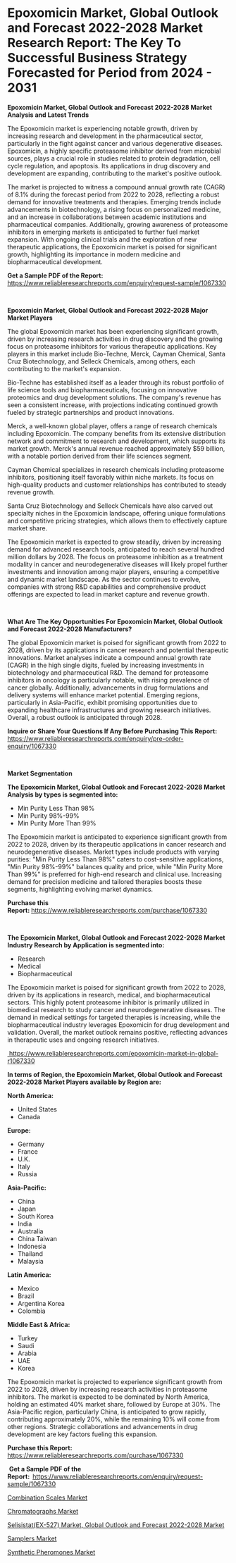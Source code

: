 <p><h1>Epoxomicin Market, Global Outlook and Forecast 2022-2028 Market Research Report: The Key To Successful Business Strategy Forecasted for Period from 2024 - 2031</h1></p><p><strong>Epoxomicin Market, Global Outlook and Forecast 2022-2028 Market Analysis and Latest Trends</strong></p>
<p><p>The Epoxomicin market is experiencing notable growth, driven by increasing research and development in the pharmaceutical sector, particularly in the fight against cancer and various degenerative diseases. Epoxomicin, a highly specific proteasome inhibitor derived from microbial sources, plays a crucial role in studies related to protein degradation, cell cycle regulation, and apoptosis. Its applications in drug discovery and development are expanding, contributing to the market's positive outlook.</p><p>The market is projected to witness a compound annual growth rate (CAGR) of 8.1% during the forecast period from 2022 to 2028, reflecting a robust demand for innovative treatments and therapies. Emerging trends include advancements in biotechnology, a rising focus on personalized medicine, and an increase in collaborations between academic institutions and pharmaceutical companies. Additionally, growing awareness of proteasome inhibitors in emerging markets is anticipated to further fuel market expansion. With ongoing clinical trials and the exploration of new therapeutic applications, the Epoxomicin market is poised for significant growth, highlighting its importance in modern medicine and biopharmaceutical development.</p></p>
<p><strong>Get a Sample PDF of the Report:&nbsp;</strong> <a href="https://www.reliableresearchreports.com/enquiry/request-sample/1067330">https://www.reliableresearchreports.com/enquiry/request-sample/1067330</a></p>
<p>&nbsp;</p>
<p><strong>Epoxomicin Market, Global Outlook and Forecast 2022-2028 Major Market Players</strong></p>
<p><p>The global Epoxomicin market has been experiencing significant growth, driven by increasing research activities in drug discovery and the growing focus on proteasome inhibitors for various therapeutic applications. Key players in this market include Bio-Techne, Merck, Cayman Chemical, Santa Cruz Biotechnology, and Selleck Chemicals, among others, each contributing to the market's expansion.</p><p>Bio-Techne has established itself as a leader through its robust portfolio of life science tools and biopharmaceuticals, focusing on innovative proteomics and drug development solutions. The company's revenue has seen a consistent increase, with projections indicating continued growth fueled by strategic partnerships and product innovations.</p><p>Merck, a well-known global player, offers a range of research chemicals including Epoxomicin. The company benefits from its extensive distribution network and commitment to research and development, which supports its market growth. Merck's annual revenue reached approximately $59 billion, with a notable portion derived from their life sciences segment.</p><p>Cayman Chemical specializes in research chemicals including proteasome inhibitors, positioning itself favorably within niche markets. Its focus on high-quality products and customer relationships has contributed to steady revenue growth.</p><p>Santa Cruz Biotechnology and Selleck Chemicals have also carved out specialty niches in the Epoxomicin landscape, offering unique formulations and competitive pricing strategies, which allows them to effectively capture market share.</p><p>The Epoxomicin market is expected to grow steadily, driven by increasing demand for advanced research tools, anticipated to reach several hundred million dollars by 2028. The focus on proteasome inhibition as a treatment modality in cancer and neurodegenerative diseases will likely propel further investments and innovation among major players, ensuring a competitive and dynamic market landscape. As the sector continues to evolve, companies with strong R&D capabilities and comprehensive product offerings are expected to lead in market capture and revenue growth.</p></p>
<p>&nbsp;</p>
<p><strong>What Are The Key Opportunities For Epoxomicin Market, Global Outlook and Forecast 2022-2028 Manufacturers?</strong></p>
<p><p>The global Epoxomicin market is poised for significant growth from 2022 to 2028, driven by its applications in cancer research and potential therapeutic innovations. Market analyses indicate a compound annual growth rate (CAGR) in the high single digits, fueled by increasing investments in biotechnology and pharmaceutical R&D. The demand for proteasome inhibitors in oncology is particularly notable, with rising prevalence of cancer globally. Additionally, advancements in drug formulations and delivery systems will enhance market potential. Emerging regions, particularly in Asia-Pacific, exhibit promising opportunities due to expanding healthcare infrastructures and growing research initiatives. Overall, a robust outlook is anticipated through 2028.</p></p>
<p><strong>Inquire or Share Your Questions If Any Before Purchasing This Report:</strong> <a href="https://www.reliableresearchreports.com/enquiry/pre-order-enquiry/1067330">https://www.reliableresearchreports.com/enquiry/pre-order-enquiry/1067330</a></p>
<p>&nbsp;</p>
<p><strong>Market Segmentation</strong></p>
<p><strong>The Epoxomicin Market, Global Outlook and Forecast 2022-2028 Market Analysis by types is segmented into:</strong></p>
<p><ul><li>Min Purity Less Than 98%</li><li>Min Purity 98%-99%</li><li>Min Purity More Than 99%</li></ul></p>
<p><p>The Epoxomicin market is anticipated to experience significant growth from 2022 to 2028, driven by its therapeutic applications in cancer research and neurodegenerative diseases. Market types include products with varying purities: "Min Purity Less Than 98%" caters to cost-sensitive applications, "Min Purity 98%-99%" balances quality and price, while "Min Purity More Than 99%" is preferred for high-end research and clinical use. Increasing demand for precision medicine and tailored therapies boosts these segments, highlighting evolving market dynamics.</p></p>
<p><strong>Purchase this Report:&nbsp;</strong><a href="https://www.reliableresearchreports.com/purchase/1067330">https://www.reliableresearchreports.com/purchase/1067330</a></p>
<p>&nbsp;</p>
<p><strong>The Epoxomicin Market, Global Outlook and Forecast 2022-2028 Market Industry Research by Application is segmented into:</strong></p>
<p><ul><li>Research</li><li>Medical</li><li>Biopharmaceutical</li></ul></p>
<p><p>The Epoxomicin market is poised for significant growth from 2022 to 2028, driven by its applications in research, medical, and biopharmaceutical sectors. This highly potent proteasome inhibitor is primarily utilized in biomedical research to study cancer and neurodegenerative diseases. The demand in medical settings for targeted therapies is increasing, while the biopharmaceutical industry leverages Epoxomicin for drug development and validation. Overall, the market outlook remains positive, reflecting advances in therapeutic uses and ongoing research initiatives.</p></p>
<p><a href="https://www.reliableresearchreports.com/epoxomicin-market-in-global-r1067330">&nbsp;https://www.reliableresearchreports.com/epoxomicin-market-in-global-r1067330</a></p>
<p><strong>In terms of Region, the Epoxomicin Market, Global Outlook and Forecast 2022-2028 Market Players available by Region are:</strong></p>
<p>
    <p> <strong> North America: </strong>
        <ul>
            <li>United States</li>
            <li>Canada</li>
        </ul>
        </p> 
    <p> <strong> Europe: </strong>
        <ul>
            <li>Germany</li>
            <li>France</li>
            <li>U.K.</li>
            <li>Italy</li>
            <li>Russia</li>
        </ul>
        </p> 
    <p> <strong> Asia-Pacific: </strong>
        <ul>
            <li>China</li>
            <li>Japan</li>
            <li>South Korea</li>
            <li>India</li>
            <li>Australia</li>
            <li>China Taiwan</li>
            <li>Indonesia</li>
            <li>Thailand</li>
            <li>Malaysia</li>
        </ul>
        </p> 
    <p> <strong> Latin America: </strong>
        <ul>
            <li>Mexico</li>
            <li>Brazil</li>
            <li>Argentina Korea</li>
            <li>Colombia</li>
        </ul>
        </p> 
    <p> <strong> Middle East & Africa: </strong>
        <ul>
            <li>Turkey</li>
            <li>Saudi</li>
            <li>Arabia</li>
            <li>UAE</li>
            <li>Korea</li>
        </ul>
    </p>
    </p>
<p><p>The Epoxomicin market is projected to experience significant growth from 2022 to 2028, driven by increasing research activities in proteasome inhibitors. The market is expected to be dominated by North America, holding an estimated 40% market share, followed by Europe at 30%. The Asia-Pacific region, particularly China, is anticipated to grow rapidly, contributing approximately 20%, while the remaining 10% will come from other regions. Strategic collaborations and advancements in drug development are key factors fueling this expansion.</p></p>
<p><strong>Purchase this Report: </strong><a href="https://www.reliableresearchreports.com/purchase/1067330">https://www.reliableresearchreports.com/purchase/1067330</a></p>
<p>&nbsp;<strong>Get a Sample PDF of the Report:&nbsp;&nbsp;</strong><a href="https://www.reliableresearchreports.com/enquiry/request-sample/1067330">https://www.reliableresearchreports.com/enquiry/request-sample/1067330</a></p>
<p><strong></strong></p>
<p><p><a href="https://www.linkedin.com/pulse/mapping-combination-scales-market-trends-challenges-breakthroughs-alqvf?trackingId=tUrOeG38RRuh%2FhPq7PSOpQ%3D%3D">Combination Scales Market</a></p><p><a href="https://medium.com/@othaleffler2008/this-report-on-chromatographs-market-is-a-comprehensive-analysis-of-market-shares-strategies-a685665b9879?postPublishedType=initial">Chromatographs Market</a></p><p><a href="https://github.com/NasrinKhan99/Market-Research-Report-List-1/blob/main/selisistatex-527-market-global-outlook-and-forecast-2022-2028-market.md">Selisistat(EX-527) Market, Global Outlook and Forecast 2022-2028 Market</a></p><p><a href="https://medium.com/@othaleffler2008/the-market-study-covers-the-samplers-market-across-various-segments-aff2f2175ea6">Samplers Market</a></p><p><a href="https://issuu.com/reportprime-2/docs/synthetic-pheromones-market-size-20_b2c155cc264ab9">Synthetic Pheromones Market</a></p></p>